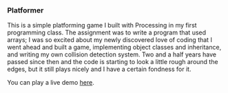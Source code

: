 ### Platformer

This is a simple platforming game I built with Processing in my first programming class. The assignment was to write a program that used arrays; I was so excited about my newly discovered love of coding that I went ahead and built a game, implementing object classes and inheritance, and writing my own collision detection system. Two and a half years have passed since then and the code is starting to look a little rough around the edges, but it still plays nicely and I have a certain fondness for it.

You can play a live demo [here](www.kevinvognar.com/platformer).